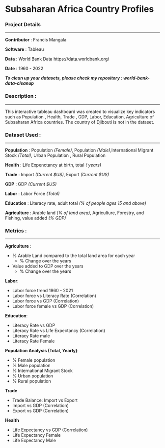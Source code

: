 # Subsaharan Africa Country Profiles

### Project Details
___

**Contributor** : Francis Mangala 

**Software** : Tableau

**Data** : World Bank Data https://data.worldbank.org/

**Date** : 1960 - 2022

**_To clean up your datasets, please check my repository : world-bank-data-cleanup_**

### Description :
___
This interactive tableau dashboard was created to visualize key indicators such as Population , Health, Trade , GDP, Labor, Education, Agriculture of Subsaharan Africa countries. The country of Djibouti is not in the dataset.

### Dataset Used :
___
**Population** : Population *(Female)*, Population *(Male)*,International Migrant Stock *(Total)*, Urban Population , Rural Population

**Health** : Life Expenctancy at birth, total *( years)*

**Trade** : Import *(Current $US)*, Export *(Current $US)*

**GDP** : GDP *(Current $US)*

**Labor** : Labor Force *(Total)*

**Education** : Literacy rate, adult total *(% of people ages 15 and above)*

**Agriculture** : Arable land *(% of land area)*, Agriculture, Forestry, and Fishing, value added *(% GDP)*

### Metrics :
___

**Agriculture** : 
* % Arable Land compared to the total land area for each year
  * % Change over the years
* Value added to GDP over the years
  * % Change over the years

**Labor**:
* Labor force trend 1960 - 2021
* Labor force vs Literacy Rate (Correlation)
* Labor force vs GDP (Correlation)
* Labor force female vs GDP (Correlation)

**Education**:
* Literacy Rate vs GDP
* Literacy Rate vs Life Expectancy (Correlation)
* Literacy Rate male
* Literacy Rate Female

**Population Analysis (Total, Yearly)**:
* % Female population  
* % Male population 
* % International Migrant Stock
* % Urban population  
* % Rural population   

**Trade**
* Trade Balance: Import vs Export
* Import vs GDP (Correlation)
* Export vs GDP (Correlation)

**Health**
* Life Expectancy vs GDP (Correlation)
* Life Expectancy Female
* Life Expectancy Male

